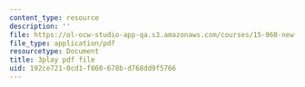 ```yaml
---
content_type: resource
description: ''
file: https://ol-ocw-studio-app-qa.s3.amazonaws.com/courses/15-960-new-executive-thinking-social-impact-technology-projects-fall-2017-spring-2018/192ce7210cd1f860678bd768dd9f5766_HaySEpWEsdU.pdf
file_type: application/pdf
resourcetype: Document
title: 3play pdf file
uid: 192ce721-0cd1-f860-678b-d768dd9f5766
---
```

